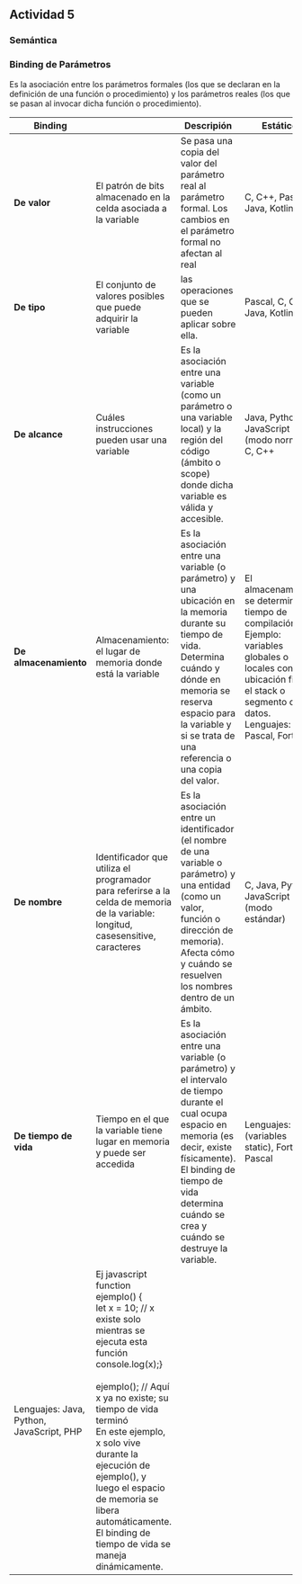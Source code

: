 ## Actividad 5

### Semántica

### Binding de Parámetros

Es la asociación entre los parámetros formales (los que se declaran en la definición de una función o procedimiento) y los parámetros reales (los que se pasan al invocar dicha función o procedimiento).

| Binding |  | Descripión | Estático | Dinámico | Ejemplo dinámico |
| --- | --- | --- | --- | --- | --- |
| **De valor** | El patrón de bits almacenado en la celda asociada a la variable  | Se pasa una copia del valor del parámetro real al parámetro formal. Los cambios en el parámetro formal no afectan al real | C, C++, Pascal, Java, Kotlin  | Python, JavaScript, PHP, Lua, Ruby  | Ej Javascript <br> function saludar({nombre, edad}) <br> {console.log(`Hola ${nombre}, tienes ${edad} años`);} <br><br> saludar({edad: 25, nombre: "Ana"}); |
| **De tipo**  | El conjunto de valores posibles que puede adquirir la variable  |  las operaciones que se pueden aplicar sobre ella.  | Pascal, C, C++, Java, Kotlin, Go  | Python, PHP, JavaScript, Perl, Ruby, LISP  | v = "Hola" #v es de tipo str <br> v = 123 # ahora v es de tipo int <br> v = [1, 2, 3]   # ahora v es una lista  |
| **De alcance** | Cuáles instrucciones pueden usar una variable | Es la asociación entre una variable (como un parámetro o una variable local) y la región del código (ámbito o scope) donde dicha variable es válida y accesible. | Java, Python, JavaScript (modo normal), C, C++ | Algunos modos en LISP, Perl antiguo, Shell scripts | Ejemplo LISP <br> (setq x 10) <br> (defun imprimir-x () <br> (print x)) <br><br> (defun cambiar-x () <br> (let ((x 20))    ;; en dynamic scoping, esta x se usa por imprimir-x <br> (imprimir-x))) <br> (cambiar-x) ;Imprime 20 si el lenguaje usa binding de alcance dinámico |
| **De almacenamiento** | Almacenamiento: el lugar de memoria donde está la variable | Es la asociación entre una variable (o parámetro) y una ubicación en la memoria durante su tiempo de vida. Determina cuándo y dónde en memoria se reserva espacio para la variable y si se trata de una referencia o una copia del valor. | El almacenamiento se determina en tiempo de compilación. Ejemplo: variables globales o locales con ubicación fija en el stack o segmento de datos. <br> Lenguajes: C, Pascal, Fortran | El almacenamiento se asigna en tiempo de ejecución, típicamente en el heap o en tiempo de llamada (stack frame). <br> Lenguajes: JavaScript, Python, Java, PHP | JavaScript – paso por referencia para objetos, y por valor para tipos primitivos <br> function cambiarEdad(persona) { <br> persona.edad = 30;} <br> let p = { nombre: "Ana", edad: 25 }; <br> cambiarEdad(p); <br> console.log(p.edad); // Imprime 30 (el objeto fue modificado en memoria) |
| **De nombre**         | Identificador que utiliza el programador para referirse a la celda de memoria de la variable: longitud, casesensitive, caracteres | Es la asociación entre un identificador (el nombre de una variable o parámetro) y una entidad (como un valor, función o dirección de memoria). Afecta cómo y cuándo se resuelven los nombres dentro de un ámbito. | C, Java, Python, JavaScript (modo estándar) | El nombre se resuelve en tiempo de ejecución, en base a la pila de llamadas (entornos de ejecución). Lenguajes: LISP en modo dinámico, algunos scripts de Shell antiguos | Ejemplo LISP <br> (setq x 1) <br> (defun foo () (print x)) <br> (defun bar () <br> (let ((x 2)) ;; este x será el que vea foo si el binding es dinámico <br> (foo))) <br> (bar) ; Imprime 2 si el nombre x se resuelve dinámicamente |
| **De tiempo de vida** | Tiempo en el que la variable tiene lugar en memoria y puede ser accedida | Es la asociación entre una variable (o parámetro) y el intervalo de tiempo durante el cual ocupa espacio en memoria (es decir, existe físicamente). El binding de tiempo de vida determina cuándo se crea y cuándo se destruye la variable. | Lenguajes: C (variables static), Fortran, Pascal | El tiempo de vida se gestiona en tiempo de ejecución, por ejemplo mediante la pila de llamadas (stack) o el heap (memoria dinámica).
Lenguajes: Java, Python, JavaScript, PHP | Ej javascript <br> function ejemplo() { <br> let x = 10; // x existe solo mientras se ejecuta esta función <br>  console.log(x);} <br><br> ejemplo(); // Aquí x ya no existe; su tiempo de vida terminó <br> En este ejemplo, x solo vive durante la ejecución de ejemplo(), y luego el espacio de memoria se libera automáticamente. El binding de tiempo de vida se maneja dinámicamente.|